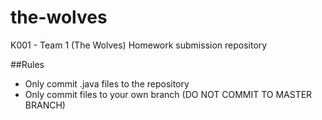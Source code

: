 # the-wolves

K001 - Team 1 (The Wolves) Homework submission repository

##Rules

- Only commit .java files to the repository
- Only commit files to your own branch (DO NOT COMMIT TO MASTER BRANCH)
